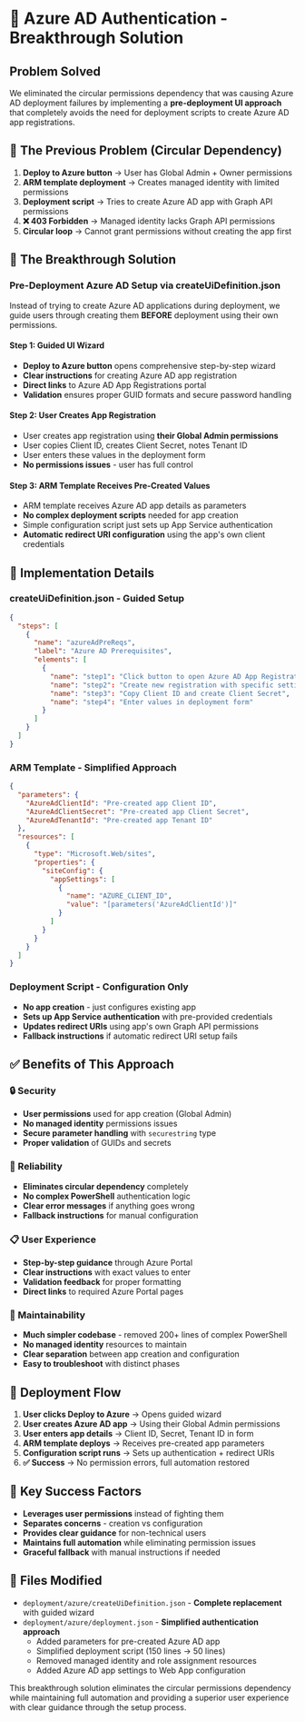 # 🎯 Azure AD Authentication - Breakthrough Solution

## Problem Solved
We eliminated the circular permissions dependency that was causing Azure AD deployment failures by implementing a **pre-deployment UI approach** that completely avoids the need for deployment scripts to create Azure AD app registrations.

## 🔄 The Previous Problem (Circular Dependency)
1. **Deploy to Azure button** → User has Global Admin + Owner permissions
2. **ARM template deployment** → Creates managed identity with limited permissions
3. **Deployment script** → Tries to create Azure AD app with Graph API permissions
4. **❌ 403 Forbidden** → Managed identity lacks Graph API permissions
5. **Circular loop** → Cannot grant permissions without creating the app first

## 🎉 The Breakthrough Solution

### **Pre-Deployment Azure AD Setup via createUiDefinition.json**

Instead of trying to create Azure AD applications during deployment, we guide users through creating them **BEFORE** deployment using their own permissions.

#### **Step 1: Guided UI Wizard**
- **Deploy to Azure button** opens comprehensive step-by-step wizard
- **Clear instructions** for creating Azure AD app registration
- **Direct links** to Azure AD App Registrations portal
- **Validation** ensures proper GUID formats and secure password handling

#### **Step 2: User Creates App Registration**
- User creates app registration using **their Global Admin permissions**
- User copies Client ID, creates Client Secret, notes Tenant ID
- User enters these values in the deployment form
- **No permissions issues** - user has full control

#### **Step 3: ARM Template Receives Pre-Created Values**
- ARM template receives Azure AD app details as parameters
- **No complex deployment scripts** needed for app creation
- Simple configuration script just sets up App Service authentication
- **Automatic redirect URI configuration** using the app's own client credentials

## 🔧 Implementation Details

### **createUiDefinition.json - Guided Setup**
```json
{
  "steps": [
    {
      "name": "azureAdPreReqs",
      "label": "Azure AD Prerequisites",
      "elements": [
        {
          "name": "step1": "Click button to open Azure AD App Registrations",
          "name": "step2": "Create new registration with specific settings",
          "name": "step3": "Copy Client ID and create Client Secret",
          "name": "step4": "Enter values in deployment form"
        }
      ]
    }
  ]
}
```

### **ARM Template - Simplified Approach**
```json
{
  "parameters": {
    "AzureAdClientId": "Pre-created app Client ID",
    "AzureAdClientSecret": "Pre-created app Client Secret", 
    "AzureAdTenantId": "Pre-created app Tenant ID"
  },
  "resources": [
    {
      "type": "Microsoft.Web/sites",
      "properties": {
        "siteConfig": {
          "appSettings": [
            {
              "name": "AZURE_CLIENT_ID",
              "value": "[parameters('AzureAdClientId')]"
            }
          ]
        }
      }
    }
  ]
}
```

### **Deployment Script - Configuration Only**
- **No app creation** - just configures existing app
- **Sets up App Service authentication** with pre-provided credentials
- **Updates redirect URIs** using app's own Graph API permissions
- **Fallback instructions** if automatic redirect URI setup fails

## ✅ Benefits of This Approach

### **🔒 Security**
- **User permissions** used for app creation (Global Admin)
- **No managed identity** permissions issues
- **Secure parameter handling** with `securestring` type
- **Proper validation** of GUIDs and secrets

### **🎯 Reliability**
- **Eliminates circular dependency** completely
- **No complex PowerShell** authentication logic
- **Clear error messages** if anything goes wrong
- **Fallback instructions** for manual configuration

### **📋 User Experience**
- **Step-by-step guidance** through Azure Portal
- **Clear instructions** with exact values to enter
- **Validation feedback** for proper formatting
- **Direct links** to required Azure Portal pages

### **🔧 Maintainability**
- **Much simpler codebase** - removed 200+ lines of complex PowerShell
- **No managed identity** resources to maintain
- **Clear separation** between app creation and configuration
- **Easy to troubleshoot** with distinct phases

## 🚀 Deployment Flow

1. **User clicks Deploy to Azure** → Opens guided wizard
2. **User creates Azure AD app** → Using their Global Admin permissions  
3. **User enters app details** → Client ID, Secret, Tenant ID in form
4. **ARM template deploys** → Receives pre-created app parameters
5. **Configuration script runs** → Sets up authentication + redirect URIs
6. **✅ Success** → No permission errors, full automation restored

## 🎯 Key Success Factors

- **Leverages user permissions** instead of fighting them
- **Separates concerns** - creation vs configuration
- **Provides clear guidance** for non-technical users
- **Maintains full automation** while eliminating permission issues
- **Graceful fallback** with manual instructions if needed

## 📁 Files Modified

- `deployment/azure/createUiDefinition.json` - **Complete replacement** with guided wizard
- `deployment/azure/deployment.json` - **Simplified authentication approach**
  - Added parameters for pre-created Azure AD app
  - Simplified deployment script (150 lines → 50 lines)
  - Removed managed identity and role assignment resources
  - Added Azure AD app settings to Web App configuration

This breakthrough solution eliminates the circular permissions dependency while maintaining full automation and providing a superior user experience with clear guidance through the setup process.
